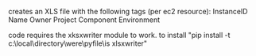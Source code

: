creates an XLS file with the following tags (per ec2 resource):
  InstanceID
  Name
  Owner
  Project
  Component
  Environment

code requires the xksxwriter module to work.  to install "pip install -t c:\local\directory\were\pyfile\is xlsxwriter"
